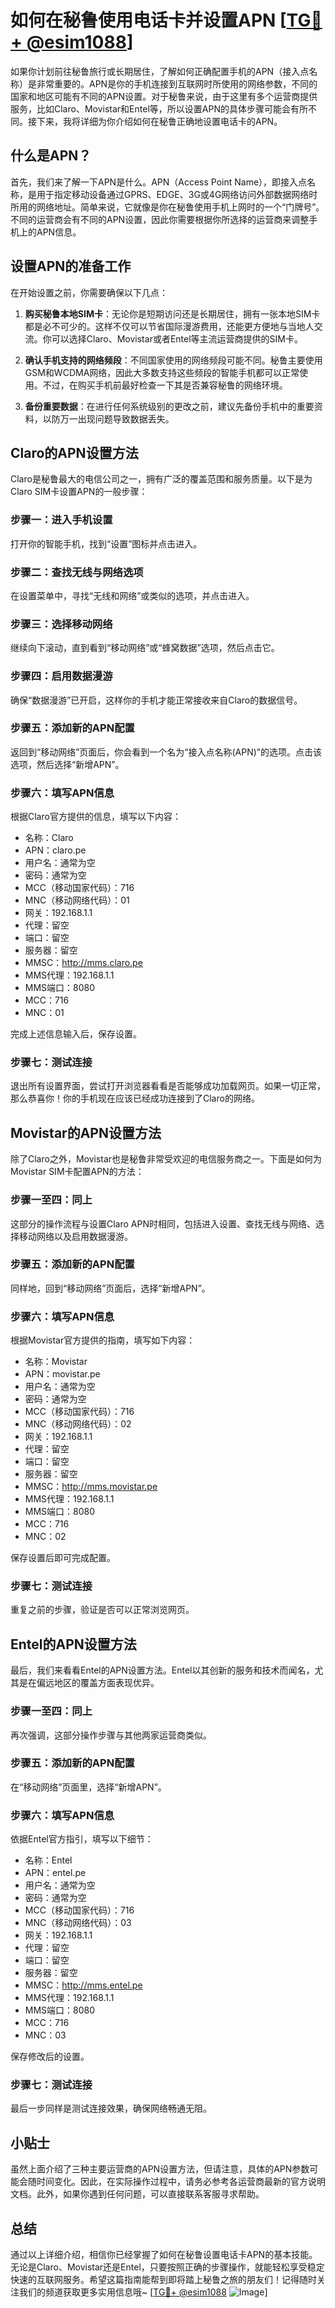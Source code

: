 # 如何在秘鲁使用电话卡并设置APN [[TG💪+ @esim1088](https://t.me/s/esim1088)]

如果你计划前往秘鲁旅行或长期居住，了解如何正确配置手机的APN（接入点名称）是非常重要的。APN是你的手机连接到互联网时所使用的网络参数，不同的国家和地区可能有不同的APN设置。对于秘鲁来说，由于这里有多个运营商提供服务，比如Claro、Movistar和Entel等，所以设置APN的具体步骤可能会有所不同。接下来，我将详细为你介绍如何在秘鲁正确地设置电话卡的APN。

## 什么是APN？

首先，我们来了解一下APN是什么。APN（Access Point Name），即接入点名称，是用于指定移动设备通过GPRS、EDGE、3G或4G网络访问外部数据网络时所用的网络地址。简单来说，它就像是你在秘鲁使用手机上网时的一个“门牌号”。不同的运营商会有不同的APN设置，因此你需要根据你所选择的运营商来调整手机上的APN信息。

## 设置APN的准备工作

在开始设置之前，你需要确保以下几点：

1. **购买秘鲁本地SIM卡**：无论你是短期访问还是长期居住，拥有一张本地SIM卡都是必不可少的。这样不仅可以节省国际漫游费用，还能更方便地与当地人交流。你可以选择Claro、Movistar或者Entel等主流运营商提供的SIM卡。
   
2. **确认手机支持的网络频段**：不同国家使用的网络频段可能不同。秘鲁主要使用GSM和WCDMA网络，因此大多数支持这些频段的智能手机都可以正常使用。不过，在购买手机前最好检查一下其是否兼容秘鲁的网络环境。

3. **备份重要数据**：在进行任何系统级别的更改之前，建议先备份手机中的重要资料，以防万一出现问题导致数据丢失。

## Claro的APN设置方法

Claro是秘鲁最大的电信公司之一，拥有广泛的覆盖范围和服务质量。以下是为Claro SIM卡设置APN的一般步骤：

### 步骤一：进入手机设置
打开你的智能手机，找到“设置”图标并点击进入。

### 步骤二：查找无线与网络选项
在设置菜单中，寻找“无线和网络”或类似的选项，并点击进入。

### 步骤三：选择移动网络
继续向下滚动，直到看到“移动网络”或“蜂窝数据”选项，然后点击它。

### 步骤四：启用数据漫游
确保“数据漫游”已开启，这样你的手机才能正常接收来自Claro的数据信号。

### 步骤五：添加新的APN配置
返回到“移动网络”页面后，你会看到一个名为“接入点名称(APN)”的选项。点击该选项，然后选择“新增APN”。

### 步骤六：填写APN信息
根据Claro官方提供的信息，填写以下内容：
- 名称：Claro
- APN：claro.pe
- 用户名：通常为空
- 密码：通常为空
- MCC（移动国家代码）：716
- MNC（移动网络代码）：01
- 网关：192.168.1.1
- 代理：留空
- 端口：留空
- 服务器：留空
- MMSC：http://mms.claro.pe
- MMS代理：192.168.1.1
- MMS端口：8080
- MCC：716
- MNC：01

完成上述信息输入后，保存设置。

### 步骤七：测试连接
退出所有设置界面，尝试打开浏览器看看是否能够成功加载网页。如果一切正常，那么恭喜你！你的手机现在应该已经成功连接到了Claro的网络。

## Movistar的APN设置方法

除了Claro之外，Movistar也是秘鲁非常受欢迎的电信服务商之一。下面是如何为Movistar SIM卡配置APN的方法：

### 步骤一至四：同上
这部分的操作流程与设置Claro APN时相同，包括进入设置、查找无线与网络、选择移动网络以及启用数据漫游。

### 步骤五：添加新的APN配置
同样地，回到“移动网络”页面后，选择“新增APN”。

### 步骤六：填写APN信息
根据Movistar官方提供的指南，填写如下内容：
- 名称：Movistar
- APN：movistar.pe
- 用户名：通常为空
- 密码：通常为空
- MCC（移动国家代码）：716
- MNC（移动网络代码）：02
- 网关：192.168.1.1
- 代理：留空
- 端口：留空
- 服务器：留空
- MMSC：http://mms.movistar.pe
- MMS代理：192.168.1.1
- MMS端口：8080
- MCC：716
- MNC：02

保存设置后即可完成配置。

### 步骤七：测试连接
重复之前的步骤，验证是否可以正常浏览网页。

## Entel的APN设置方法

最后，我们来看看Entel的APN设置方法。Entel以其创新的服务和技术而闻名，尤其是在偏远地区的覆盖方面表现优异。

### 步骤一至四：同上
再次强调，这部分操作步骤与其他两家运营商类似。

### 步骤五：添加新的APN配置
在“移动网络”页面里，选择“新增APN”。

### 步骤六：填写APN信息
依据Entel官方指引，填写以下细节：
- 名称：Entel
- APN：entel.pe
- 用户名：通常为空
- 密码：通常为空
- MCC（移动国家代码）：716
- MNC（移动网络代码）：03
- 网关：192.168.1.1
- 代理：留空
- 端口：留空
- 服务器：留空
- MMSC：http://mms.entel.pe
- MMS代理：192.168.1.1
- MMS端口：8080
- MCC：716
- MNC：03

保存修改后的设置。

### 步骤七：测试连接
最后一步同样是测试连接效果，确保网络畅通无阻。

## 小贴士

虽然上面介绍了三种主要运营商的APN设置方法，但请注意，具体的APN参数可能会随时间变化。因此，在实际操作过程中，请务必参考各运营商最新的官方说明文档。此外，如果你遇到任何问题，可以直接联系客服寻求帮助。

## 总结

通过以上详细介绍，相信你已经掌握了如何在秘鲁设置电话卡APN的基本技能。无论是Claro、Movistar还是Entel，只要按照正确的步骤操作，就能轻松享受稳定快速的互联网服务。希望这篇指南能帮到即将踏上秘鲁之旅的朋友们！记得随时关注我们的频道获取更多实用信息哦~ [[TG💪+ @esim1088](https://t.me/s/esim1088) ![Image](https://i.postimg.cc/4NQfJmqS/Snipaste-2025-05-13-00-14-12.png)]